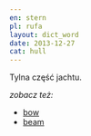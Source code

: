 ```yaml
---
en: stern
pl: rufa
layout: dict_word
date: 2013-12-27
cat: hull
---
```


Tylna część jachtu.

*zobacz też:* 

* [bow](/dict/bow.html)
* [beam](/dict/beam.html)